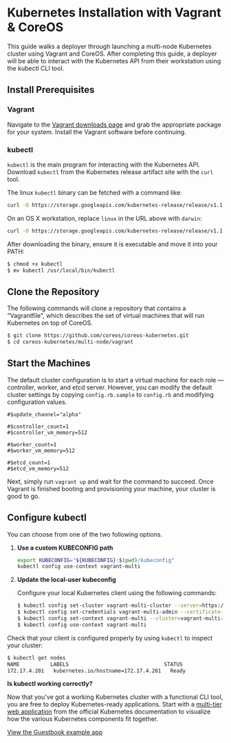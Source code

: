 # Kubernetes Installation with Vagrant &amp; CoreOS

This guide walks a deployer through launching a multi-node Kubernetes cluster using Vagrant and CoreOS.
After completing this guide, a deployer will be able to interact with the Kubernetes API from their workstation using the kubectl CLI tool.

## Install Prerequisites

### Vagrant

Navigate to the [Vagrant downloads page][vagrant-downloads] and grab the appropriate package for your system. Install the Vagrant software before continuing.

[vagrant-downloads]: https://www.vagrantup.com/downloads.html

### kubectl

`kubectl` is the main program for interacting with the Kubernetes API. Download `kubectl` from the Kubernetes release artifact site with the `curl` tool.

The linux `kubectl` binary can be fetched with a command like:

```sh
curl -O https://storage.googleapis.com/kubernetes-release/release/v1.1.2/bin/linux/amd64/kubectl
```

On an OS X workstation, replace `linux` in the URL above with `darwin`:

```sh
curl -O https://storage.googleapis.com/kubernetes-release/release/v1.1.2/bin/darwin/amd64/kubectl
```

After downloading the binary, ensure it is executable and move it into your PATH:

```sh
$ chmod +x kubectl
$ mv kubectl /usr/local/bin/kubectl
```

## Clone the Repository

The following commands will clone a repository that contains a "Vagrantfile", which describes the set of virtual machines that will run Kubernetes on top of CoreOS.

```sh
$ git clone https://github.com/coreos/coreos-kubernetes.git
$ cd coreos-kubernetes/multi-node/vagrant
```

## Start the Machines

The default cluster configuration is to start a virtual machine for each role &mdash; controller, worker, and etcd server. However, you can modify the default cluster settings by copying `config.rb.sample` to `config.rb` and modifying configuration values.

```
#$update_channel="alpha"

#$controller_count=1
#$controller_vm_memory=512

#$worker_count=1
#$worker_vm_memory=512

#$etcd_count=1
#$etcd_vm_memory=512
```

Next, simply run `vagrant up` and wait for the command to succeed.
Once Vagrant is finished booting and provisioning your machine, your cluster is good to go.

## Configure kubectl
You can choose from one of the two following options.

1. **Use a custom KUBECONFIG path**

	```sh
	export KUBECONFIG="${KUBECONFIG}:$(pwd)/kubeconfig"
	kubectl config use-context vagrant-multi
	```

2. **Update the local-user kubeconfig**

	Configure your local Kubernetes client using the following commands:

	```sh
	$ kubectl config set-cluster vagrant-multi-cluster --server=https://172.17.4.101:443 --certificate-authority=${PWD}/ssl/ca.pem
	$ kubectl config set-credentials vagrant-multi-admin --certificate-authority=${PWD}/ssl/ca.pem --client-key=${PWD}/ssl/admin-key.pem --client-certificate=${PWD}/ssl/admin.pem
	$ kubectl config set-context vagrant-multi --cluster=vagrant-multi-cluster --user=vagrant-multi-admin
	$ kubectl config use-context vagrant-multi
	```

Check that your client is configured properly by using `kubectl` to inspect your cluster:

```sh
$ kubectl get nodes
NAME          LABELS                               STATUS
172.17.4.201   kubernetes.io/hostname=172.17.4.201   Ready
```

<div class="co-m-docs-next-step">
  <p><strong>Is kubectl working correctly?</strong></p>
  <p>Now that you've got a working Kubernetes cluster with a functional CLI tool, you are free to deploy Kubernetes-ready applications.
Start with a <a href="http://kubernetes.io/v1.1/examples/guestbook-go/README.html" data-category="Docs Next" data-event="kubernetes.io: Guestbook">multi-tier web application</a> from the official Kubernetes documentation to visualize how the various Kubernetes components fit together.</p>
  <a href="http://kubernetes.io/v1.1/examples/guestbook-go/README.html" class="btn btn-default btn-icon-right" data-category="Docs Next" data-event="kubernetes.io: Guestbook">View the Guestbook example app</a>
</div>

